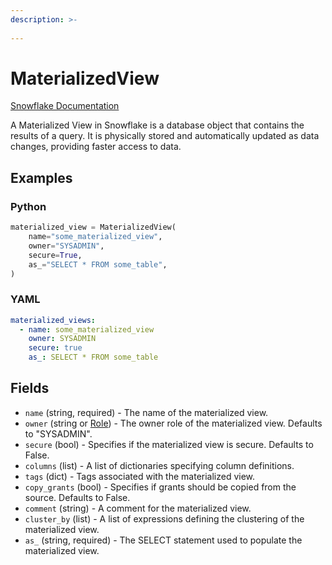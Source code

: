 ```yaml
---
description: >-
  
---
```


# MaterializedView

[Snowflake Documentation](https://docs.snowflake.com/en/sql-reference/sql/create-materialized-view)

A Materialized View in Snowflake is a database object that contains the results of a query.
It is physically stored and automatically updated as data changes, providing faster access to data.


## Examples

### Python

```python
materialized_view = MaterializedView(
    name="some_materialized_view",
    owner="SYSADMIN",
    secure=True,
    as_="SELECT * FROM some_table",
)
```


### YAML

```yaml
materialized_views:
  - name: some_materialized_view
    owner: SYSADMIN
    secure: true
    as_: SELECT * FROM some_table
```


## Fields

* `name` (string, required) - The name of the materialized view.
* `owner` (string or [Role](role.md)) - The owner role of the materialized view. Defaults to "SYSADMIN".
* `secure` (bool) - Specifies if the materialized view is secure. Defaults to False.
* `columns` (list) - A list of dictionaries specifying column definitions.
* `tags` (dict) - Tags associated with the materialized view.
* `copy_grants` (bool) - Specifies if grants should be copied from the source. Defaults to False.
* `comment` (string) - A comment for the materialized view.
* `cluster_by` (list) - A list of expressions defining the clustering of the materialized view.
* `as_` (string, required) - The SELECT statement used to populate the materialized view.


